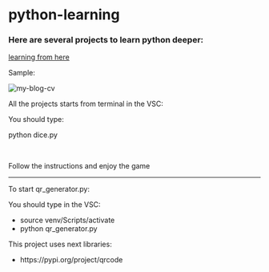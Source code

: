 # python-learning

### Here are several projects to learn python deeper:

<a href="https://www.youtube.com/watch?v=yVl_G-F7m8c&ab_channel=ProgrammingwithMosh">learning from here</a>

<p>Sample:</p>

![my-blog-cv](https://github.com/user-attachments/assets/01174a58-9e0b-40c8-8e8c-b942e815e216)

<p>All the projects starts from terminal in the VSC:</p>
<p>You should type:</p>
<p>python dice.py</p>
<br/>
<p>Follow the instructions and enjoy the game</p>

<hr/>
<p>To start qr_generator.py:</p>
<p>You should type in the VSC:</p>
<ul>
<li>source venv/Scripts/activate</li>
<li>python qr_generator.py</li>
</ul>

<p>This project uses next libraries:</p>
<ul>
<li>https://pypi.org/project/qrcode</li>
</ul>
